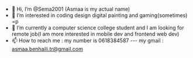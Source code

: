 - 👋 Hi, I’m @Sema2001 (Asmaa is my actual name)
- 👀 I’m interested in coding design digital painting and gaming(sometimes) =p
- 🌱 I’m currently a computer science college student and I am looking for remote job(I am more interested in mobile dev and frontend web dev)
- 📫 How to reach me : my number is 0618384587 --- my gmail : asmaa.benhaili.tr@gmail.com

